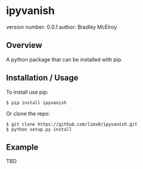 ipyvanish
===============================

version number: 0.0.1
author: Bradley McElroy

Overview
--------

A python package that can be installed with pip.

Installation / Usage
--------------------

To install use pip:

    $ pip install ipyvanish


Or clone the repo:

    $ git clone https://github.com/limx0/ipyvanish.git
    $ python setup.py install

Example
-------

TBD